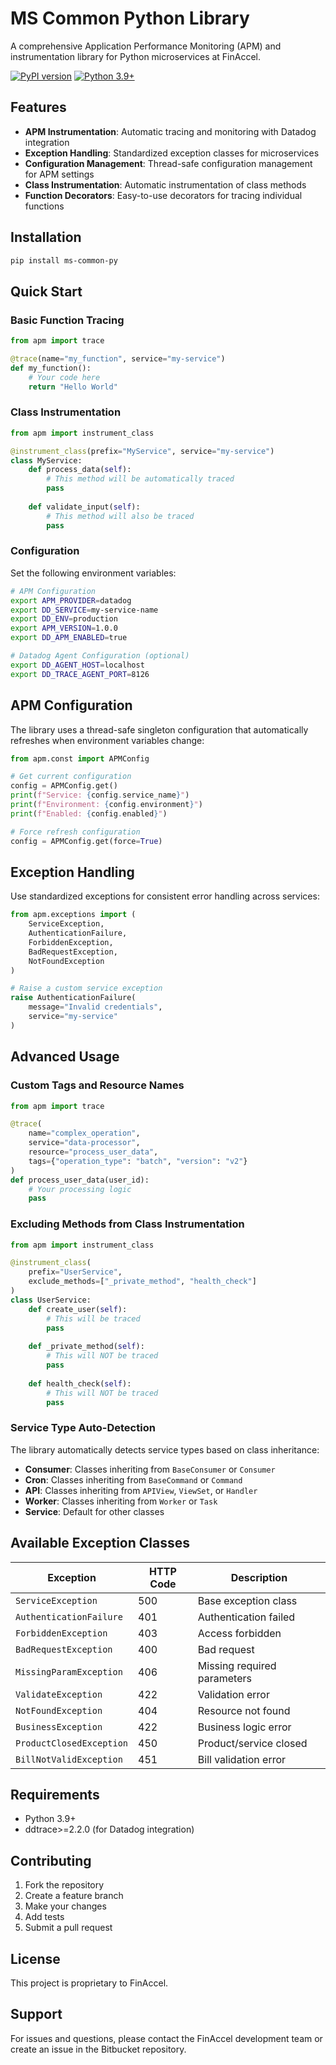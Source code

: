 # MS Common Python Library

A comprehensive Application Performance Monitoring (APM) and instrumentation library for Python microservices at FinAccel.

[![PyPI version](https://badge.fury.io/py/ms-common-py.svg)](https://badge.fury.io/py/ms-common-py)
[![Python 3.9+](https://img.shields.io/badge/python-3.9+-blue.svg)](https://www.python.org/downloads/release/python-390/)

## Features

- **APM Instrumentation**: Automatic tracing and monitoring with Datadog integration
- **Exception Handling**: Standardized exception classes for microservices
- **Configuration Management**: Thread-safe configuration management for APM settings
- **Class Instrumentation**: Automatic instrumentation of class methods
- **Function Decorators**: Easy-to-use decorators for tracing individual functions

## Installation

```bash
pip install ms-common-py
```

## Quick Start

### Basic Function Tracing

```python
from apm import trace

@trace(name="my_function", service="my-service")
def my_function():
    # Your code here
    return "Hello World"
```

### Class Instrumentation

```python
from apm import instrument_class

@instrument_class(prefix="MyService", service="my-service")
class MyService:
    def process_data(self):
        # This method will be automatically traced
        pass
    
    def validate_input(self):
        # This method will also be traced
        pass
```

### Configuration

Set the following environment variables:

```bash
# APM Configuration
export APM_PROVIDER=datadog
export DD_SERVICE=my-service-name
export DD_ENV=production
export APM_VERSION=1.0.0
export DD_APM_ENABLED=true

# Datadog Agent Configuration (optional)
export DD_AGENT_HOST=localhost
export DD_TRACE_AGENT_PORT=8126
```

## APM Configuration

The library uses a thread-safe singleton configuration that automatically refreshes when environment variables change:

```python
from apm.const import APMConfig

# Get current configuration
config = APMConfig.get()
print(f"Service: {config.service_name}")
print(f"Environment: {config.environment}")
print(f"Enabled: {config.enabled}")

# Force refresh configuration
config = APMConfig.get(force=True)
```

## Exception Handling

Use standardized exceptions for consistent error handling across services:

```python
from apm.exceptions import (
    ServiceException,
    AuthenticationFailure,
    ForbiddenException,
    BadRequestException,
    NotFoundException
)

# Raise a custom service exception
raise AuthenticationFailure(
    message="Invalid credentials",
    service="my-service"
)
```

## Advanced Usage

### Custom Tags and Resource Names

```python
from apm import trace

@trace(
    name="complex_operation",
    service="data-processor",
    resource="process_user_data",
    tags={"operation_type": "batch", "version": "v2"}
)
def process_user_data(user_id):
    # Your processing logic
    pass
```

### Excluding Methods from Class Instrumentation

```python
from apm import instrument_class

@instrument_class(
    prefix="UserService",
    exclude_methods=["_private_method", "health_check"]
)
class UserService:
    def create_user(self):
        # This will be traced
        pass
    
    def _private_method(self):
        # This will NOT be traced
        pass
    
    def health_check(self):
        # This will NOT be traced
        pass
```

### Service Type Auto-Detection

The library automatically detects service types based on class inheritance:

- **Consumer**: Classes inheriting from `BaseConsumer` or `Consumer`
- **Cron**: Classes inheriting from `BaseCommand` or `Command`
- **API**: Classes inheriting from `APIView`, `ViewSet`, or `Handler`
- **Worker**: Classes inheriting from `Worker` or `Task`
- **Service**: Default for other classes

## Available Exception Classes

| Exception | HTTP Code | Description |
|-----------|-----------|-------------|
| `ServiceException` | 500 | Base exception class |
| `AuthenticationFailure` | 401 | Authentication failed |
| `ForbiddenException` | 403 | Access forbidden |
| `BadRequestException` | 400 | Bad request |
| `MissingParamException` | 406 | Missing required parameters |
| `ValidateException` | 422 | Validation error |
| `NotFoundException` | 404 | Resource not found |
| `BusinessException` | 422 | Business logic error |
| `ProductClosedException` | 450 | Product/service closed |
| `BillNotValidException` | 451 | Bill validation error |

## Requirements

- Python 3.9+
- ddtrace>=2.2.0 (for Datadog integration)

## Contributing

1. Fork the repository
2. Create a feature branch
3. Make your changes
4. Add tests
5. Submit a pull request

## License

This project is proprietary to FinAccel.

## Support

For issues and questions, please contact the FinAccel development team or create an issue in the Bitbucket repository.

